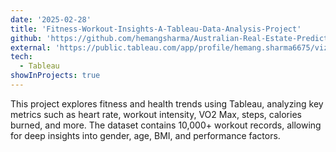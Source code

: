 ```yaml
---
date: '2025-02-28'
title: 'Fitness-Workout-Insights-A-Tableau-Data-Analysis-Project'
github: 'https://github.com/hemangsharma/Australian-Real-Estate-Prediction-Model-Project'
external: 'https://public.tableau.com/app/profile/hemang.sharma6675/viz/DataAnalysis_17409761323500/Dashboard?publish=yes'
tech:
  - Tableau
showInProjects: true
---
```


This project explores fitness and health trends using Tableau, analyzing key metrics such as heart rate, workout intensity, VO2 Max, steps, calories burned, and more. The dataset contains 10,000+ workout records, allowing for deep insights into gender, age, BMI, and performance factors.
